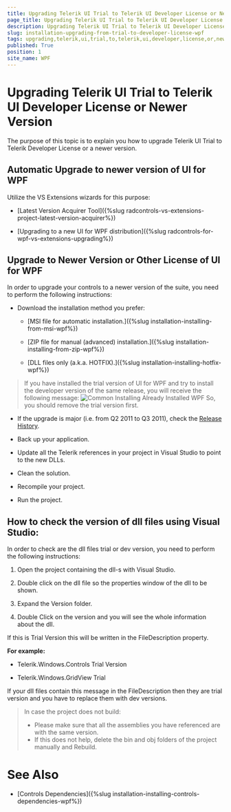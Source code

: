 ```yaml
---
title: Upgrading Telerik UI Trial to Telerik UI Developer License or Newer Version
page_title: Upgrading Telerik UI Trial to Telerik UI Developer License or Newer Version
description: Upgrading Telerik UI Trial to Telerik UI Developer License or Newer Version
slug: installation-upgrading-from-trial-to-developer-license-wpf
tags: upgrading,telerik,ui,trial,to,telerik,ui,developer,license,or,newer,version
published: True
position: 1
site_name: WPF
---
```


# Upgrading Telerik UI Trial to Telerik UI Developer License or Newer Version

The purpose of this topic is to explain you how to upgrade Telerik UI Trial to Telerik Developer License or a newer version.

## Automatic Upgrade to newer version of UI for WPF

Utilize the VS Extensions wizards for this purpose:

* [Latest Version Acquirer Tool]({%slug radcontrols-vs-extensions-project-latest-version-acquirer%})

* [Upgrading to a new UI for WPF distribution]({%slug radcontrols-for-wpf-vs-extensions-upgrading%})

## Upgrade to Newer Version or Other License of UI for WPF

In order to upgrade your controls to a newer version of the suite, you need to perform the following instructions:

* Download the installation method you prefer:
             	  
	* [MSI file for automatic installation.]({%slug installation-installing-from-msi-wpf%})

	* [ZIP file for manual (advanced) installation.]({%slug installation-installing-from-zip-wpf%})

	* [DLL files only (a.k.a. HOTFIX).]({%slug installation-installing-hotfix-wpf%})

>If you have installed the trial version of UI for WPF and try to install the developer version of the same release, you will receive the following message:
>![Common Installing Already Installed WPF](images/Common_Installing_AlreadyInstalled_WPF.png)
>So, you should remove the trial version first.

* If the upgrade is major (i.e. from Q2 2011 to Q3 2011), check the [Release History](http://www.telerik.com/products/wpf/whats-new.aspx).

* Back up your application.

* Update all the Telerik references in your project in Visual Studio to point to the new DLLs.

* Clean the solution.

* Recompile your project.

* Run the project.

## How to check the version of dll files using Visual Studio:

In order to check are the dll files trial or dev version, you need to perform the following instructions:

1. Open the project containing the dll-s with Visual Studio. 
  
2. Double click on the dll file so the properties window of the dll to be shown.           
          
3. Expand the Version folder.
   
4. Double Click on the version and you will see the whole information about the dll.
          
If this is Trial Version this will be written in the FileDescription property.
        
__For example:__

* Telerik.Windows.Controls Trial Version
          
* Telerik.Windows.GridView Trial
          
If your dll files contain this message in the FileDescription then they are trial version and you have to replace them with dev versions.
        
>In case the project does not build: 
>* Please make sure that all the assemblies you have referenced are with the same version. 
>* If this does not help, delete the bin and obj folders of the project manually and Rebuild.
            
# See Also

 * [Controls Dependencies]({%slug installation-installing-controls-dependencies-wpf%})
